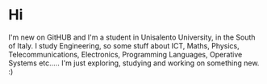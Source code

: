 # Hi 
 
I'm new on GitHUB and I'm a student in Unisalento University, in the South of Italy.
I study Engineering, so some stuff about ICT, Maths, Physics, Telecommunications, Electronics, Programming Languages, Operative Systems etc.....
I'm just exploring, studying and working on something new. :)

